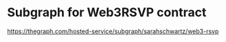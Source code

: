 # Subgraph for Web3RSVP contract

https://thegraph.com/hosted-service/subgraph/sarahschwartz/web3-rsvp
